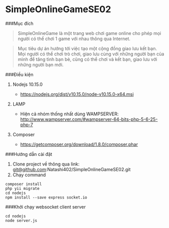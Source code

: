 # SimpleOnlineGameSE02

###Mục đích
> SimpleOnlineGame là một trang web chơi game online cho phép mọi người có thể chơi 1 game với nhau thông qua Internet.

> Mục tiêu dự án hướng tới việc tạo một cộng đồng giao lưu kết bạn. Mọi người có thể chơi trò chơi, giao lưu cùng với những người bạn của mình để tăng tình bạn bè, cũng có thể chơi và kết bạn, giao lưu với những người bạn mới.

###Điều kiện 
1. Nodejs 10.15.0 
    - https://nodejs.org/dist/v10.15.0/node-v10.15.0-x64.msi
    
2. LAMP 
    - Hiện cả nhóm thống nhất dùng WAMPSERVER:
    http://www.wampserver.com/#wampserver-64-bits-php-5-6-25-php-7
    
3. Composer
    - https://getcomposer.org/download/1.8.0/composer.phar   

###Hướng dẫn cài đặt
1. Clone project về thông qua link: git@github.com:Natashi402/SimpleOnlineGameSE02.git
2. Chạy command
```$xslt
composer install
php yii migrate
cd nodejs
npm install --save express socket.io
```

###Khởi chạy websocket client server 
```$xslt
cd nodejs
node server.js
```

